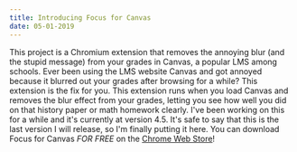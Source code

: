 ```yaml
---
title: Introducing Focus for Canvas
date: 05-01-2019
---
```


This project is a Chromium extension that removes the annoying blur (and the stupid message) from your grades in Canvas, a popular LMS among schools.
Ever been using the LMS website Canvas and got annoyed because it blurred out your grades after browsing for a while? This extension is the fix for you. This extension runs when you load Canvas and removes the blur effect from your grades, letting you see how well you did on that history paper or math homework clearly.
I've been working on this for a while and it's currently at version 4.5. It's safe to say that this is the last version I will release, so I'm finally putting it here.
You can download Focus for Canvas _FOR FREE_ on the [Chrome Web Store](https://chrome.google.com/webstore/detail/focus-for-canvas-remove-t/ihdpcfonbpkbbkmfbefahelibpmlmfie)!
